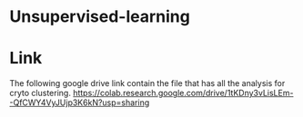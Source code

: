 # Unsupervised-learning
# Link

The following google drive link contain the file that has all the analysis for cryto clustering.
https://colab.research.google.com/drive/1tKDny3vLisLEm--QfCWY4VyJUjp3K6kN?usp=sharing
